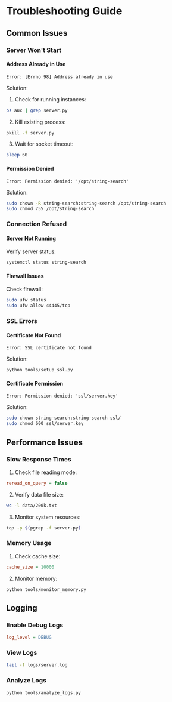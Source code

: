 # Troubleshooting Guide

## Common Issues

### Server Won't Start

#### Address Already in Use
```
Error: [Errno 98] Address already in use
```

Solution:
1. Check for running instances:
```bash
ps aux | grep server.py
```

2. Kill existing process:
```bash
pkill -f server.py
```

3. Wait for socket timeout:
```bash
sleep 60
```

#### Permission Denied
```
Error: Permission denied: '/opt/string-search'
```

Solution:
```bash
sudo chown -R string-search:string-search /opt/string-search
sudo chmod 755 /opt/string-search
```

### Connection Refused

#### Server Not Running
Verify server status:
```bash
systemctl status string-search
```

#### Firewall Issues
Check firewall:
```bash
sudo ufw status
sudo ufw allow 44445/tcp
```

### SSL Errors

#### Certificate Not Found
```
Error: SSL certificate not found
```

Solution:
```bash
python tools/setup_ssl.py
```

#### Certificate Permission
```
Error: Permission denied: 'ssl/server.key'
```

Solution:
```bash
sudo chown string-search:string-search ssl/
sudo chmod 600 ssl/server.key
```

## Performance Issues

### Slow Response Times

1. Check file reading mode:
```ini
reread_on_query = false
```

2. Verify data file size:
```bash
wc -l data/200k.txt
```

3. Monitor system resources:
```bash
top -p $(pgrep -f server.py)
```

### Memory Usage

1. Check cache size:
```ini
cache_size = 10000
```

2. Monitor memory:
```bash
python tools/monitor_memory.py
```

## Logging

### Enable Debug Logs
```ini
log_level = DEBUG
```

### View Logs
```bash
tail -f logs/server.log
```

### Analyze Logs
```bash
python tools/analyze_logs.py
``` 